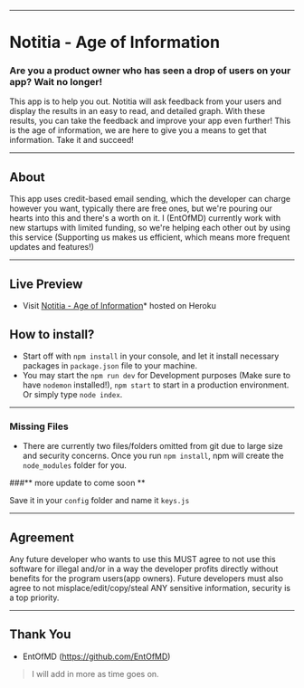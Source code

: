 ----
# Notitia - Age of Information

### Are you a product owner who has seen a drop of users on your app? Wait no longer!

This app is to help you out. Notitia will ask feedback from your users and display the results in an easy to read, and detailed graph. With these results, you can take the feedback and improve your app even further! This is the age of information, we are here to give you a means to get that information. Take it and succeed!

---

## About

This app uses credit-based email sending, which the developer can charge however you want, typically there are free ones, but we're pouring our hearts into this and there's a worth on it. I (EntOfMD) currently work with new startups with limited funding, so we're helping each other out by using this service (Supporting us makes us efficient, which means more frequent updates and features!)

---

## Live Preview

-   Visit [Notitia - Age of Information](https://floating-retreat-89930.herokuapp.com/)\* hosted on Heroku

## How to install?

-   Start off with `npm install` in your console, and let it install necessary packages in `package.json` file to your machine.
-   You may start the `npm run dev` for Development purposes (Make sure to have `nodemon` installed!), `npm start` to start in a production environment. Or simply type `node index`.

---

### Missing Files

-   There are currently two files/folders omitted from git due to large size and security concerns. Once you run `npm install`, npm will create the `node_modules` folder for you.

###** more update to come soon **

Save it in your `config` folder and name it `keys.js`

---

## Agreement

Any future developer who wants to use this MUST agree to not use this software for illegal and/or in a way the developer profits directly without benefits for the program users(app owners). Future developers must also agree to not misplace/edit/copy/steal ANY sensitive information, security is a top priority.

---

## Thank You

-   EntOfMD (https://github.com/EntOfMD)

> I will add in more as time goes on.
